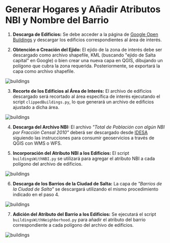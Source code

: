 # Generar Hogares y Añadir Atributos NBI y Nombre del Barrio
1. **Descarga de Edificios:**
    Se debe acceder a la página de [Google Open Buildings](https://sites.research.google/gr/open-buildings/#open-buildings-download) y descargar los edificios correspondientes al área de interés.

2. **Obtención o Creación del Ejido:**
    El ejido de la zona de interés debe ser descargado como archivo shapefile, KML (buscando "ejido de Salta capital" en Google) o bien crear una nueva capa en QGIS, dibujando un polígono que cubra la zona requerida. Posteriormente, se exportará la capa como archivo shapefile.

![buildings](https://i.imgur.com/2HoCUCn.jpg)

3. **Recorte de los Edificios al Área de Interés:**
    El archivo de edificios descargado será recortado al área específica de interés ejecutando el script `clippedBuildings.py`, lo que generará un archivo de edificios ajustado a dicha área.

![buildings](https://i.imgur.com/4WtNN4J.jpg)

4. **Descarga del Archivo NBI:**
    El archivo _"Total de Población con algún NBI por Fracción Censal 2010"_ deberá ser descargado desde [IDESA](http://www.idesa.gob.ar/geoservicios/) siguiendo las instrucciones para consumir geoservicios a través de QGIS con WMS o WFS.

5. **Incorporación del Atributo NBI a los Edificios:**
    El script `buildingsWithNBI.py` se utilizará para agregar el atributo NBI a cada polígono del archivo de edificios.

![buildings](https://i.imgur.com/2EKwRlq.jpg)

6. **Descarga de los Barrios de la Ciudad de Salta:**
    La capa de _"Barrios de la Ciudad de Salta"_ se descargará utilizando el mismo procedimiento indicado en el paso 4.

![buildings](https://i.imgur.com/n1tjCff.jpg)

7. **Adición del Atributo del Barrio a los Edificios:**
    Se ejecutará el script `buildingsWithNeighborhood.py` para añadir el atributo del barrio correspondiente a cada polígono del archivo de edificios.

![buildings](https://i.imgur.com/MGcajez.jpg)